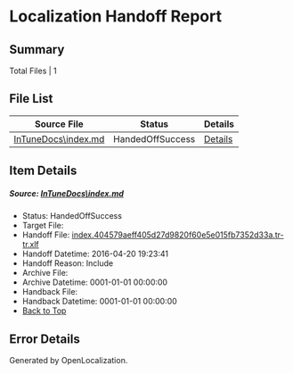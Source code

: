 # <a name='report-top'></a> Localization Handoff Report

## Summary
 Total Files | 1

## File List
 Source File | Status | Details 
 ----------- | ------ | ------- 
 [InTuneDocs\index.md](https://github.com/Microsoft/IntuneDocs-pr/blob/5b0121e340408db73c37c65d6282bbe2d591beb8/InTuneDocs/index.md) | HandedOffSuccess | [Details](#cd1919de690778d528d18a18409b4238d209f478681)

## Item Details
##### <a name='cd1919de690778d528d18a18409b4238d209f478681'></a> Source: [InTuneDocs\index.md](https://github.com/Microsoft/IntuneDocs-pr/blob/5b0121e340408db73c37c65d6282bbe2d591beb8/InTuneDocs/index.md)
* Status: HandedOffSuccess
* Target File: 
* Handoff File: [index.404579aeff405d27d9820f60e5e015fb7352d33a.tr-tr.xlf](https://github.com/Microsoft/EM.handoff/blob/90b8fc373a8a8d118ad6ada8f045f0a86319a765/ol-handoff/Microsoft/IntuneDocs-pr.tr-tr/master/index.404579aeff405d27d9820f60e5e015fb7352d33a.tr-tr.xlf)
* Handoff Datetime: 2016-04-20 19:23:41
* Handoff Reason: Include
* Archive File: 
* Archive Datetime: 0001-01-01 00:00:00
* Handback File: 
* Handback Datetime: 0001-01-01 00:00:00
* [Back to Top](#report-top)


## Error Details

Generated by OpenLocalization.
